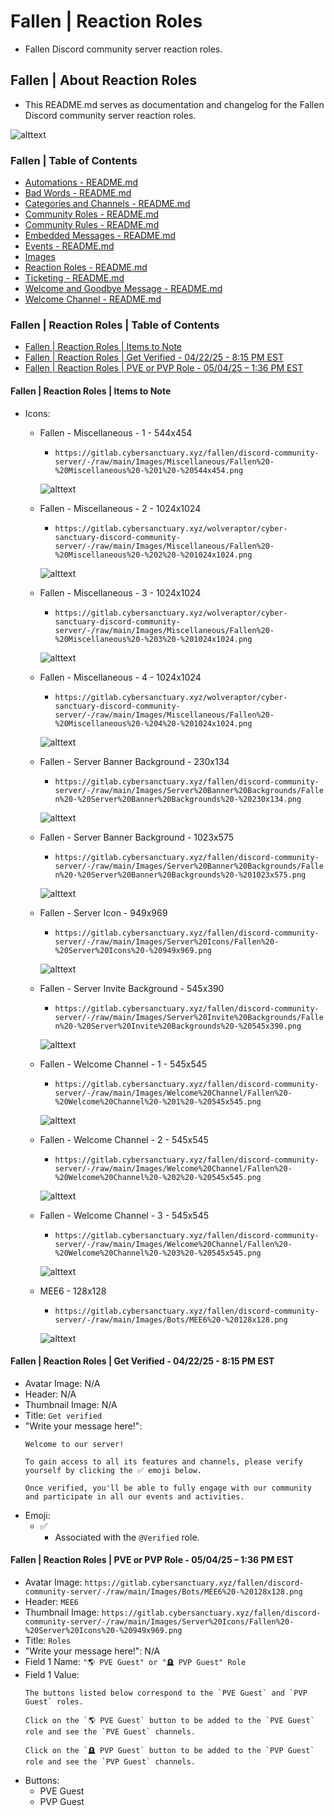 <!-- omit from toc -->
# Fallen | Reaction Roles
* Fallen Discord community server reaction roles.

<!-- omit from toc -->
## Fallen | About Reaction Roles
* This README.md serves as documentation and changelog for the Fallen Discord community server reaction roles.

![alttext](/Images/Fallen%20-%20Server%20Icon%20-%20545x390.png)

<!-- omit from toc -->
### Fallen | Table of Contents
* [Automations - README.md](/Automations/README.md)
* [Bad Words - README.md](/Bad%20Words/README.md)
* [Categories and Channels - README.md](/Categories%20and%20Channels/README.md)
* [Community Roles - README.md](/Community%20Roles/README.md)
* [Community Rules - README.md](/Community%20Rules/README.md)
* [Embedded Messages - README.md](/Embedded%20Messages/README.md)
* [Events - README.md](/Events/README.md)
* [Images](/Images/)
* [Reaction Roles - README.md](/Reaction%20Roles/README.md)
* [Ticketing - README.md](/Ticketing/README.md)
* [Welcome and Goodbye Message - README.md](/Welcome%20and%20Goodbye%20Message/README.md)
* [Welcome Channel - README.md](/Welcome%20Channel/README.md)

<!-- omit from toc -->
### Fallen | Reaction Roles | Table of Contents
* [Fallen | Reaction Roles | Items to Note](#fallen--reaction-roles--items-to-note)
* [Fallen | Reaction Roles | Get Verified - 04/22/25 - 8:15 PM EST](#fallen--reaction-roles--get-verified---042225---815-pm-est)
* [Fallen | Reaction Roles | PVE or PVP Role - 05/04/25 – 1:36 PM EST](#fallen--reaction-roles--pve-or-pvp-role---050425--136-pm-est)

#### Fallen | Reaction Roles | Items to Note
* Icons:
    * Fallen - Miscellaneous - 1 - 544x454
        * ```https://gitlab.cybersanctuary.xyz/fallen/discord-community-server/-/raw/main/Images/Miscellaneous/Fallen%20-%20Miscellaneous%20-%201%20-%20544x454.png```

        ![alttext](/Images/Miscellaneous/Fallen%20-%20Miscellaneous%20-%201%20-%20544x454.png)

    * Fallen - Miscellaneous - 2 - 1024x1024
        * ```https://gitlab.cybersanctuary.xyz/wolveraptor/cyber-sanctuary-discord-community-server/-/raw/main/Images/Miscellaneous/Fallen%20-%20Miscellaneous%20-%202%20-%201024x1024.png```

        ![alttext](/Images/Miscellaneous/Fallen%20-%20Miscellaneous%20-%202%20-%201024x1024.png)

    * Fallen - Miscellaneous - 3 - 1024x1024
        * ```https://gitlab.cybersanctuary.xyz/wolveraptor/cyber-sanctuary-discord-community-server/-/raw/main/Images/Miscellaneous/Fallen%20-%20Miscellaneous%20-%203%20-%201024x1024.png```

        ![alttext](/Images/Miscellaneous/Fallen%20-%20Miscellaneous%20-%203%20-%201024x1024.png)

    * Fallen - Miscellaneous - 4 - 1024x1024
        * ```https://gitlab.cybersanctuary.xyz/wolveraptor/cyber-sanctuary-discord-community-server/-/raw/main/Images/Miscellaneous/Fallen%20-%20Miscellaneous%20-%204%20-%201024x1024.png```

        ![alttext](/Images/Miscellaneous/Fallen%20-%20Miscellaneous%20-%204%20-%201024x1024.png)

    * Fallen - Server Banner Background - 230x134
        * ```https://gitlab.cybersanctuary.xyz/fallen/discord-community-server/-/raw/main/Images/Server%20Banner%20Backgrounds/Fallen%20-%20Server%20Banner%20Backgrounds%20-%20230x134.png```

        ![alttext](/Images/Server%20Banner%20Backgrounds/Fallen%20-%20Server%20Banner%20Backgrounds%20-%20230x134.png)

    * Fallen - Server Banner Background - 1023x575
        * ```https://gitlab.cybersanctuary.xyz/fallen/discord-community-server/-/raw/main/Images/Server%20Banner%20Backgrounds/Fallen%20-%20Server%20Banner%20Backgrounds%20-%201023x575.png```

        ![alttext](/Images/Server%20Banner%20Backgrounds/Fallen%20-%20Server%20Banner%20Backgrounds%20-%201023x575.png)

    * Fallen - Server Icon - 949x969
        * ```https://gitlab.cybersanctuary.xyz/fallen/discord-community-server/-/raw/main/Images/Server%20Icons/Fallen%20-%20Server%20Icons%20-%20949x969.png```

        ![alttext](/Images/Server%20Icons/Fallen%20-%20Server%20Icons%20-%20949x969.png)

    * Fallen - Server Invite Background - 545x390
        * ```https://gitlab.cybersanctuary.xyz/fallen/discord-community-server/-/raw/main/Images/Server%20Invite%20Backgrounds/Fallen%20-%20Server%20Invite%20Backgrounds%20-%20545x390.png```

        ![alttext](/Images/Server%20Invite%20Backgrounds/Fallen%20-%20Server%20Invite%20Backgrounds%20-%20545x390.png)

    * Fallen - Welcome Channel - 1 - 545x545
        * ```https://gitlab.cybersanctuary.xyz/fallen/discord-community-server/-/raw/main/Images/Welcome%20Channel/Fallen%20-%20Welcome%20Channel%20-%201%20-%20545x545.png```

        ![alttext](/Images/Welcome%20Channel/Fallen%20-%20Welcome%20Channel%20-%201%20-%20545x545.png)

    * Fallen - Welcome Channel - 2 - 545x545
        * ```https://gitlab.cybersanctuary.xyz/fallen/discord-community-server/-/raw/main/Images/Welcome%20Channel/Fallen%20-%20Welcome%20Channel%20-%202%20-%20545x545.png```

        ![alttext](/Images/Welcome%20Channel/Fallen%20-%20Welcome%20Channel%20-%202%20-%20545x545.png)
    
    * Fallen - Welcome Channel - 3 - 545x545
        * ```https://gitlab.cybersanctuary.xyz/fallen/discord-community-server/-/raw/main/Images/Welcome%20Channel/Fallen%20-%20Welcome%20Channel%20-%203%20-%20545x545.png```

        ![alttext](/Images/Welcome%20Channel/Fallen%20-%20Welcome%20Channel%20-%203%20-%20545x545.png)

    * MEE6 - 128x128
        * ```https://gitlab.cybersanctuary.xyz/fallen/discord-community-server/-/raw/main/Images/Bots/MEE6%20-%20128x128.png```

        ![alttext](/Images/Bots/MEE6%20-%20128x128.png)

#### Fallen | Reaction Roles | Get Verified - 04/22/25 - 8:15 PM EST
* Avatar Image: N/A
* Header: N/A
* Thumbnail Image: N/A
* Title: ```Get verified```
* "Write your message here!":
    ```
    Welcome to our server!

    To gain access to all its features and channels, please verify yourself by clicking the ✅ emoji below.

    Once verified, you'll be able to fully engage with our community and participate in all our events and activities.
    ```
* Emoji:
    * ✅
        * Associated with the `@Verified` role.

#### Fallen | Reaction Roles | PVE or PVP Role - 05/04/25 – 1:36 PM EST
* Avatar Image: ```https://gitlab.cybersanctuary.xyz/fallen/discord-community-server/-/raw/main/Images/Bots/MEE6%20-%20128x128.png```
* Header: ```MEE6```
* Thumbnail Image: ```https://gitlab.cybersanctuary.xyz/fallen/discord-community-server/-/raw/main/Images/Server%20Icons/Fallen%20-%20Server%20Icons%20-%20949x969.png```
* Title: ```Roles```
* "Write your message here!": N/A
* Field 1 Name: ```"🌎 PVE Guest" or "🪦 PVP Guest" Role```
* Field 1 Value:
    ```
    The buttons listed below correspond to the `PVE Guest` and `PVP Guest` roles.

    Click on the `🌎 PVE Guest` button to be added to the `PVE Guest` role and see the `PVE Guest` channels.

    Click on the `🪦 PVP Guest` button to be added to the `PVP Guest` role and see the `PVP Guest` channels.
    ```
* Buttons:
    * PVE Guest
    * PVP Guest